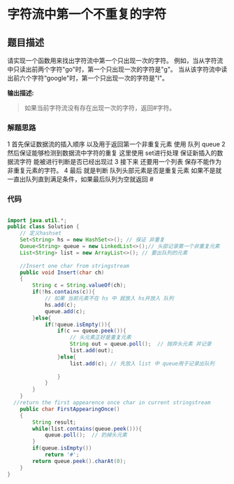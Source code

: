 # 字符流中第一个不重复的字符

## 题目描述

请实现一个函数用来找出字符流中第一个只出现一次的字符。
例如，当从字符流中只读出前两个字符"go"时，第一个只出现一次的字符是"g"。
当从该字符流中读出前六个字符“google"时，第一个只出现一次的字符是"l"。

**输出描述:**
> 如果当前字符流没有存在出现一次的字符，返回#字符。

### 解题思路
   1 首先保证数据流的插入顺序 以及用于返回第一个非重复元素  使用 队列 queue
   2 然后保证能够检测到数据流中字符的重复 这里使用 set进行处理 保证新插入的数据流字符 
     能被进行判断是否已经出现过
   3 接下来 还要用一个列表 保存不能作为非重复元素的字符。
   4 最后 就是判断 队列头部元素是否是重复元素 如果不是就一直出队列直到满足条件，如果最后队列为空就返回 #

### 代码

```java

import java.util.*;
public class Solution {
    // 定义hashset
    Set<String> hs = new HashSet<>(); // 保证 非重复
    Queue<String> queue = new LinkedList<>();// 头部记录第一个非重复元素 
    List<String> list = new ArrayList<>(); // 要出队列的元素
    
    //Insert one char from stringstream
    public void Insert(char ch)
    {
        String c = String.valueOf(ch);
        if(!hs.contains(c)){
            // 如果 当前元素不在 hs 中 就放入 hs并放入 队列
            hs.add(c);
            queue.add(c);
        }else{
            if(!queue.isEmpty()){
                if(c == queue.peek()){
                    // 头元素正好是重复元素 
                    String out = queue.poll();  // 抛弃头元素 并记录 
                    list.add(out);
                }else{
                    list.add(c); // 先放入 list 中 queue用于记录出队列
                    
                }
            }
        }
    }
  //return the first appearence once char in current stringstream
    public char FirstAppearingOnce()
    {
        String result;
        while(list.contains(queue.peek())){
            queue.poll();  // 扔掉头元素
        }
        if(queue.isEmpty())
            return '#';
        return queue.peek().charAt(0);
    }
}
```


